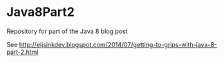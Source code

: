 Java8Part2
==========

Repository for part of the Java 8 blog post

See http://eijsinkdev.blogspot.com/2014/07/getting-to-grips-with-java-8-part-2.html
